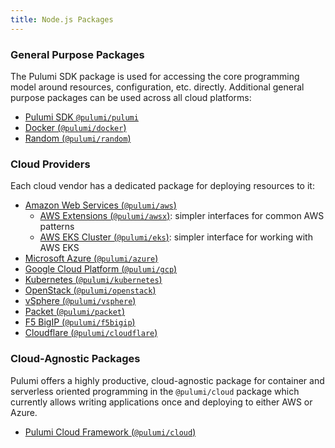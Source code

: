 ```yaml
---
title: Node.js Packages
---
```


### General Purpose Packages

The Pulumi SDK package is used for accessing the core programming model around resources, configuration, etc. 
directly. Additional general purpose packages can be used across all cloud platforms:

* [Pulumi SDK `@pulumi/pulumi`](@pulumi/pulumi)
* [Docker (`@pulumi/docker`)](@pulumi/docker)
* [Random (`@pulumi/random`)](@pulumi/random)

### Cloud Providers

Each cloud vendor has a dedicated package for deploying resources to it:

* [Amazon Web Services (`@pulumi/aws`)](@pulumi/aws)
    * [AWS Extensions (`@pulumi/awsx`)](@pulumi/awsx): simpler interfaces for common AWS patterns
    * [AWS EKS Cluster (`@pulumi/eks`)](@pulumi/eks): simpler interface for working with AWS EKS
* [Microsoft Azure (`@pulumi/azure`)](@pulumi/azure)
* [Google Cloud Platform (`@pulumi/gcp`)](@pulumi/gcp)
* [Kubernetes (`@pulumi/kubernetes`)](@pulumi/kubernetes)
* [OpenStack (`@pulumi/openstack`)](@pulumi/openstack)
* [vSphere (`@pulumi/vsphere`)](@pulumi/vsphere)
* [Packet (`@pulumi/packet`)](@pulumi/packet)
* [F5 BigIP (`@pulumi/f5bigip`)](@pulumi/f5bigip)
* [Cloudflare (`@pulumi/cloudflare`)](@pulumi/cloudflare)

### Cloud-Agnostic Packages

Pulumi offers a highly productive, cloud-agnostic package for container and serverless oriented programming in the
`@pulumi/cloud` package which currently allows writing applications once and deploying to either AWS or Azure.

* [Pulumi Cloud Framework (`@pulumi/cloud`)](@pulumi/cloud)
